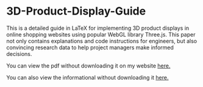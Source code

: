 # 3D-Product-Display-Guide
This is a detailed guide in LaTeX for implementing 3D product displays in online shopping websites using popular WebGL library Three.js. This paper not only contains explanations and code instructions for engineers, but also convincing research data to help project managers make informed decisions.

You can view the pdf without downloading it on my website [here.](https://people.ucsc.edu/~ccnorris/threejs-guide/Threejs%20for%203D%20Product%20Displays.pdf)

You can also view the informational without downloading it [here.](https://people.ucsc.edu/~ccnorris/threejs-guide/3D%20Product%20Display%20Informational.pdf)
